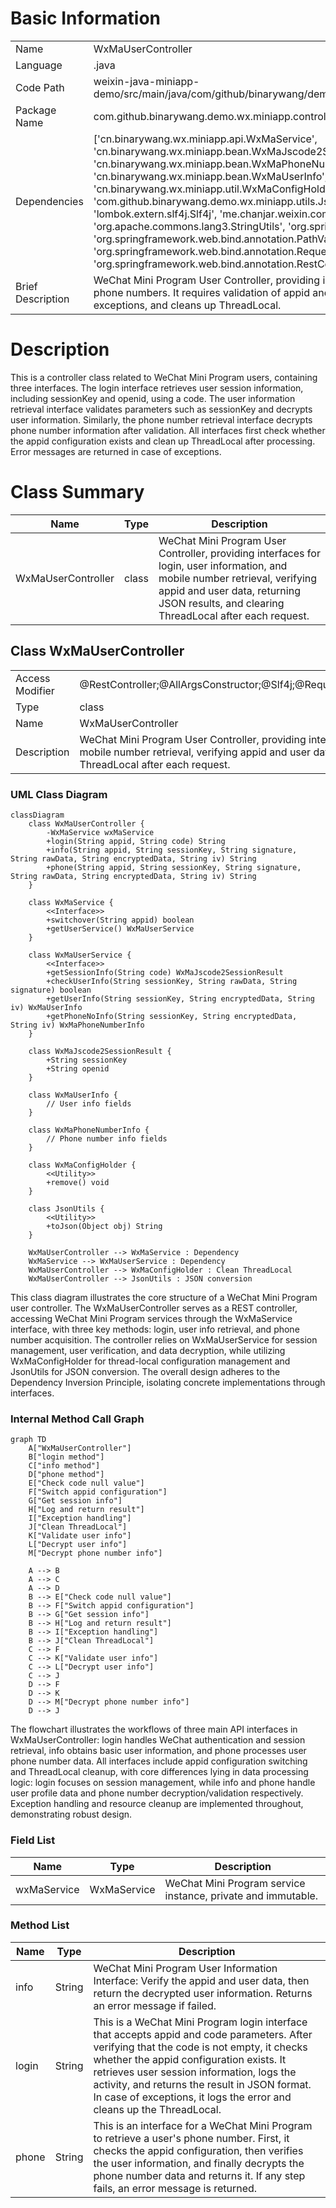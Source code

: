 # Basic Information

|      |      |
|------|------|
| Name | WxMaUserController |
| Language | .java |
| Code Path | weixin-java-miniapp-demo/src/main/java/com/github/binarywang/demo/wx/miniapp/controller/WxMaUserController.java |
| Package Name | com.github.binarywang.demo.wx.miniapp.controller |
| Dependencies | ['cn.binarywang.wx.miniapp.api.WxMaService', 'cn.binarywang.wx.miniapp.bean.WxMaJscode2SessionResult', 'cn.binarywang.wx.miniapp.bean.WxMaPhoneNumberInfo', 'cn.binarywang.wx.miniapp.bean.WxMaUserInfo', 'cn.binarywang.wx.miniapp.util.WxMaConfigHolder', 'com.github.binarywang.demo.wx.miniapp.utils.JsonUtils', 'lombok.AllArgsConstructor', 'lombok.extern.slf4j.Slf4j', 'me.chanjar.weixin.common.error.WxErrorException', 'org.apache.commons.lang3.StringUtils', 'org.springframework.web.bind.annotation.GetMapping', 'org.springframework.web.bind.annotation.PathVariable', 'org.springframework.web.bind.annotation.RequestMapping', 'org.springframework.web.bind.annotation.RestController'] |
| Brief Description | WeChat Mini Program User Controller, providing interfaces for login, retrieving user information and phone numbers. It requires validation of appid and parameters, returns JSON data, handles exceptions, and cleans up ThreadLocal. |

# Description

This is a controller class related to WeChat Mini Program users, containing three interfaces. The login interface retrieves user session information, including sessionKey and openid, using a code. The user information retrieval interface validates parameters such as sessionKey and decrypts user information. Similarly, the phone number retrieval interface decrypts phone number information after validation. All interfaces first check whether the appid configuration exists and clean up ThreadLocal after processing. Error messages are returned in case of exceptions.

# Class Summary

| Name   | Type  | Description |
|-------|------|-------------|
| WxMaUserController | class | WeChat Mini Program User Controller, providing interfaces for login, user information, and mobile number retrieval, verifying appid and user data, returning JSON results, and clearing ThreadLocal after each request. |



## Class WxMaUserController

|      |      |
|------|------|
| Access Modifier | @RestController;@AllArgsConstructor;@Slf4j;@RequestMapping("/wx/user/{appid}");public |
| Type | class |
| Name | WxMaUserController |
| Description | WeChat Mini Program User Controller, providing interfaces for login, user information, and mobile number retrieval, verifying appid and user data, returning JSON results, and clearing ThreadLocal after each request. |


### UML Class Diagram

```mermaid
classDiagram
    class WxMaUserController {
        -WxMaService wxMaService
        +login(String appid, String code) String
        +info(String appid, String sessionKey, String signature, String rawData, String encryptedData, String iv) String
        +phone(String appid, String sessionKey, String signature, String rawData, String encryptedData, String iv) String
    }

    class WxMaService {
        <<Interface>>
        +switchover(String appid) boolean
        +getUserService() WxMaUserService
    }

    class WxMaUserService {
        <<Interface>>
        +getSessionInfo(String code) WxMaJscode2SessionResult
        +checkUserInfo(String sessionKey, String rawData, String signature) boolean
        +getUserInfo(String sessionKey, String encryptedData, String iv) WxMaUserInfo
        +getPhoneNoInfo(String sessionKey, String encryptedData, String iv) WxMaPhoneNumberInfo
    }

    class WxMaJscode2SessionResult {
        +String sessionKey
        +String openid
    }

    class WxMaUserInfo {
        // User info fields
    }

    class WxMaPhoneNumberInfo {
        // Phone number info fields
    }

    class WxMaConfigHolder {
        <<Utility>>
        +remove() void
    }

    class JsonUtils {
        <<Utility>>
        +toJson(Object obj) String
    }

    WxMaUserController --> WxMaService : Dependency
    WxMaService --> WxMaUserService : Dependency
    WxMaUserController --> WxMaConfigHolder : Clean ThreadLocal
    WxMaUserController --> JsonUtils : JSON conversion
```

This class diagram illustrates the core structure of a WeChat Mini Program user controller. The WxMaUserController serves as a REST controller, accessing WeChat Mini Program services through the WxMaService interface, with three key methods: login, user info retrieval, and phone number acquisition. The controller relies on WxMaUserService for session management, user verification, and data decryption, while utilizing WxMaConfigHolder for thread-local configuration management and JsonUtils for JSON conversion. The overall design adheres to the Dependency Inversion Principle, isolating concrete implementations through interfaces.


### Internal Method Call Graph

```mermaid
graph TD
    A["WxMaUserController"]
    B["login method"]
    C["info method"]
    D["phone method"]
    E["Check code null value"]
    F["Switch appid configuration"]
    G["Get session info"]
    H["Log and return result"]
    I["Exception handling"]
    J["Clean ThreadLocal"]
    K["Validate user info"]
    L["Decrypt user info"]
    M["Decrypt phone number info"]

    A --> B
    A --> C
    A --> D
    B --> E["Check code null value"]
    B --> F["Switch appid configuration"]
    B --> G["Get session info"]
    B --> H["Log and return result"]
    B --> I["Exception handling"]
    B --> J["Clean ThreadLocal"]
    C --> F
    C --> K["Validate user info"]
    C --> L["Decrypt user info"]
    C --> J
    D --> F
    D --> K
    D --> M["Decrypt phone number info"]
    D --> J
```

The flowchart illustrates the workflows of three main API interfaces in WxMaUserController: login handles WeChat authentication and session retrieval, info obtains basic user information, and phone processes user phone number data. All interfaces include appid configuration switching and ThreadLocal cleanup, with core differences lying in data processing logic: login focuses on session management, while info and phone handle user profile data and phone number decryption/validation respectively. Exception handling and resource cleanup are implemented throughout, demonstrating robust design.

### Field List

| Name  | Type  | Description |
|-------|-------|------|
| wxMaService | WxMaService | WeChat Mini Program service instance, private and immutable. |

### Method List

| Name  | Type  | Description |
|-------|-------|------|
| info | String | WeChat Mini Program User Information Interface: Verify the appid and user data, then return the decrypted user information. Returns an error message if failed. |
| login | String | This is a WeChat Mini Program login interface that accepts appid and code parameters. After verifying that the code is not empty, it checks whether the appid configuration exists. It retrieves user session information, logs the activity, and returns the result in JSON format. In case of exceptions, it logs the error and cleans up the ThreadLocal. |
| phone | String | This is an interface for a WeChat Mini Program to retrieve a user's phone number. First, it checks the appid configuration, then verifies the user information, and finally decrypts the phone number data and returns it. If any step fails, an error message is returned. |




